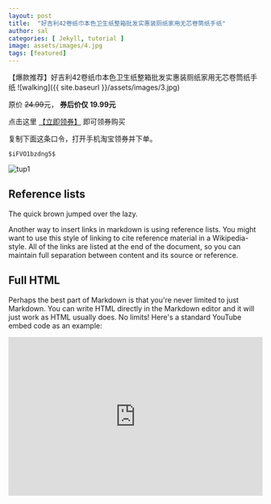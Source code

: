 ```yaml
---
layout: post
title:  "好吉利42卷纸巾本色卫生纸整箱批发实惠装厕纸家用无芯卷筒纸手纸"
author: sal
categories: [ Jekyll, tutorial ]
image: assets/images/4.jpg
tags: [featured]
---
```



【爆款推荐】好吉利42卷纸巾本色卫生纸整箱批发实惠装厕纸家用无芯卷筒纸手纸
![walking]({{ site.baseurl }}/assets/images/3.jpg)

原价 ~~24.99~~元，
**券后价仅 19.99元**

点击这里 [【立即领券】](https://s.click.taobao.com/Rj3jVrv) 即可领券购买

复制下面这条口令，打开手机淘宝领券并下单。
```
$iFVO1bzdng5$
```

![tup1](https://img.alicdn.com/imgextra/i4/3087155153/O1CN01XXxcIi1nw7VOk0Xo0_!!3087155153.jpg)

## Reference lists

The quick brown jumped over the lazy.

Another way to insert links in markdown is using reference lists. You might want to use this style of linking to cite reference material in a Wikipedia-style. All of the links are listed at the end of the document, so you can maintain full separation between content and its source or reference.

## Full HTML

Perhaps the best part of Markdown is that you're never limited to just Markdown. You can write HTML directly in the Markdown editor and it will just work as HTML usually does. No limits! Here's a standard YouTube embed code as an example:

<p><iframe style="width:100%;" height="315" src="https://www.youtube.com/embed/Cniqsc9QfDo?rel=0&amp;showinfo=0" frameborder="0" allowfullscreen></iframe></p>
